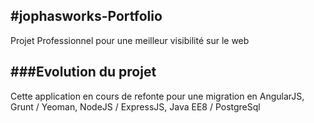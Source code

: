 #jophasworks-Portfolio
---
Projet Professionnel pour une meilleur visibilité sur le web

###Evolution du projet
---
Cette application en cours de refonte pour une migration en AngularJS, Grunt / Yeoman, NodeJS / ExpressJS, Java EE8 / PostgreSql
